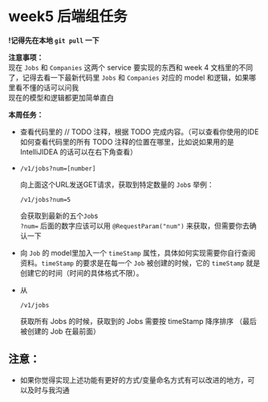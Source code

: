 # week5 后端组任务

**!记得先在本地 ```git pull``` 一下**

**注意事项：**  
现在 ```Jobs``` 和 ```Companies``` 这两个 service 要实现的东西和 week 4 文档里的不同了，记得去看一下最新代码里 ```Jobs``` 和 ```Companies``` 对应的 model 和逻辑，如果哪里看不懂的话可以问我  
现在的模型和逻辑都更加简单直白  

**本周任务：**  
- 查看代码里的 // TODO 注释，根据 TODO 完成内容。（可以查看你使用的IDE如何查看代码里的所有 TODO 注释的位置在哪里，比如说如果用的是 IntelliJIDEA 的话可以在右下角查看）  
-   ```
    /v1/jobs?num=[number]
    ```
    向上面这个URL发送GET请求，获取到特定数量的 ```Job```s
    举例：
    ```
    /v1/jobs?num=5
    ```
    会获取到最新的五个```Job```s  
    ```?num=``` 后面的数字应该可以用 ```@RequestParam("num")``` 来获取，但需要你去确认一下

- 向 ```Job``` 的 model里加入一个 ```timeStamp``` 属性，具体如何实现需要你自行查阅资料。```timeStamp``` 的要求是在每一个 ```Job``` 被创建的时候，它的 ```timeStamp``` 就是创建它的时间（时间的具体格式不限）。
- 从
    ```
    /v1/jobs
    ```
    获取所有 Jobs 的时候，获取到的 Jobs 需要按 timeStamp 降序排序 （最后被创建的 Job 在最前面）  
  

## 注意：
- 如果你觉得实现上述功能有更好的方式/变量命名方式有可以改进的地方，可以及时与我沟通
